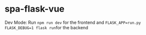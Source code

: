# spa-flask-vue
Dev Mode: Run `npm run dev` for the frontend and `FLASK_APP=run.py FLASK_DEBUG=1 flask run`for the backend
